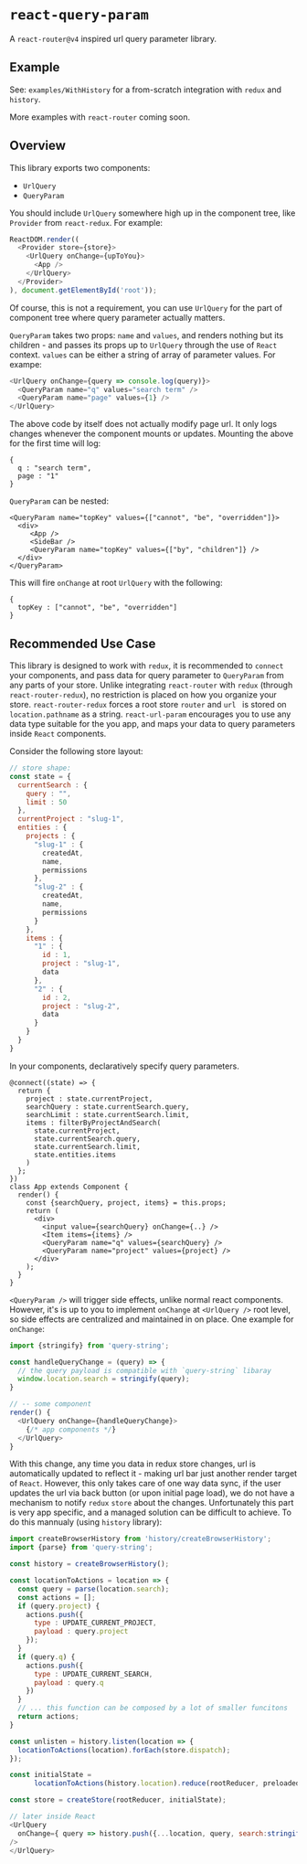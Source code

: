 # `react-query-param`

A `react-router@v4` inspired url query parameter library.

## Example

See: `examples/WithHistory` for a from-scratch integration with `redux` and `history`. 

More examples with `react-router` coming soon.

## Overview

This library exports two components:

* `UrlQuery`
* `QueryParam`

You should include `UrlQuery` somewhere high up in the component tree, like `Provider` from `react-redux`. For example:

```javascript
ReactDOM.render((
  <Provider store={store}>
    <UrlQuery onChange={upToYou}>
      <App />
    </UrlQuery>
  </Provider>
), document.getElementById('root'));

```

Of course, this is not a requirement, you can use `UrlQuery` for the part of component tree where query parameter actually matters.

`QueryParam` takes two props: `name` and `values`, and renders nothing but its children - and passes its props up to `UrlQuery` through the use of `React` context. `values` can be either a string of array of parameter values. For exampe:

```javascript
<UrlQuery onChange={query => console.log(query)}>
  <QueryParam name="q" values="search term" />
  <QueryParam name="page" values={1} />
</UrlQuery>
```

The above code by itself does not actually modify page url. It only logs changes whenever the component mounts or updates. Mounting the above for the first time will log:

```
{
  q : "search term",
  page : "1"
}
```

`QueryParam` can be nested:

```
<QueryParam name="topKey" values={["cannot", "be", "overridden"]}>
  <div>
     <App />
     <SideBar />
     <QueryParam name="topKey" values={["by", "children"]} />
  </div>
</QueryParam>
```

This will fire `onChange` at root `UrlQuery` with the following:

```
{
  topKey : ["cannot", "be", "overridden"]
}
```

## Recommended Use Case

This library is designed to work with `redux`, it is recommended to `connect` your components, and pass data for query parameter to `QueryParam` from any parts of your store. Unlike integrating `react-router` with `redux` (through `react-router-redux`), no restriction is placed on how you organize your store. `react-router-redux` forces a root store `router` and `url ` is stored on `location.pathname` as a string. `react-url-param` encourages you to use any data type suitable for the you app, and maps your data to query parameters inside `React` components. 

Consider the following store layout:

```javascript
// store shape:
const state = {
  currentSearch : {
    query : "",
    limit : 50
  },
  currentProject : "slug-1",
  entities : {
    projects : {
      "slug-1" : {
        createdAt,
        name,
        permissions
      },
      "slug-2" : {
        createdAt,
        name,
        permissions
      }
    },
    items : {
      "1" : {
        id : 1,
        project : "slug-1",
        data
      },
      "2" : {
        id : 2,
        project : "slug-2",
        data
      }
    }
  }
}
```

 In your components, declaratively specify query parameters.

```
@connect((state) => {
  return {
    project : state.currentProject,
    searchQuery : state.currentSearch.query,
    searchLimit : state.currentSearch.limit,
    items : filterByProjectAndSearch(
      state.currentProject,
      state.currentSearch.query,
      state.currentSearch.limit,
      state.entities.items
    )
  };
})
class App extends Component {
  render() {
    const {searchQuery, project, items} = this.props;
    return (
      <div>
        <input value={searchQuery} onChange={..} />
        <Item items={items} />
        <QueryParam name="q" values={searchQuery} />
        <QueryParam name="project" values={project} />
      </div>
    );    
  }
}
```

`<QueryParam />` will trigger side effects, unlike normal react components. However, it's is up to you to implement `onChange` at `<UrlQuery />` root level, so side effects are centralized and maintained in on place. One example for `onChange`:

```javascript
import {stringify} from 'query-string';

const handleQueryChange = (query) => {
  // the query payload is compatible with `query-string` libaray
  window.location.search = stringify(query);
}

// -- some component
render() {
  <UrlQuery onChange={handleQueryChange}>
    {/* app components */}
  </UrlQuery>
}

```

With this change, any time you data in redux store changes, url is automatically updated to reflect it - making url bar just another render target of `React`. However, this only takes care of one way data sync, if the user updates the url via back button (or upon initial page load), we do not have a mechanism to notify `redux` `store` about the changes. Unfortunately this part is very app specific, and a managed solution can be difficult to achieve. To do this mannualy (using `history` library):

```javascript
import createBrowserHistory from 'history/createBrowserHistory';
import {parse} from 'query-string';

const history = createBrowserHistory();

const locationToActions = location => {
  const query = parse(location.search);
  const actions = [];
  if (query.project) {
    actions.push({ 
      type : UPDATE_CURRENT_PROJECT,
      payload : query.project
    });
  }
  if (query.q) {
    actions.push({
      type : UPDATE_CURRENT_SEARCH,
      payload : query.q
    })
  }
  // ... this function can be composed by a lot of smaller funcitons
  return actions;
}

const unlisten = history.listen(location => {
  locationToActions(location).forEach(store.dispatch);
});

const initialState =
      locationToActions(history.location).reduce(rootReducer, preloadedState);

const store = createStore(rootReducer, initialState);

// later inside React
<UrlQuery
  onChange={ query => history.push({...location, query, search:stringify(query)}) }
/>
</UrlQuery>
```